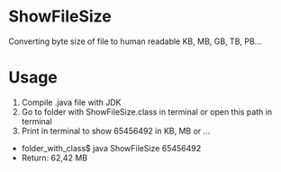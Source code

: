 # ShowFileSize
Converting byte size of file to human readable KB, MB, GB, TB, PB...
# Usage
1. Compile .java file with JDK
2. Go to folder with ShowFileSize.class in terminal or open this path in terminal
3. Print in terminal to show 65456492 in KB, MB or ...
* folder_with_class$ java ShowFileSize 65456492
*  Return: 62,42 MB
